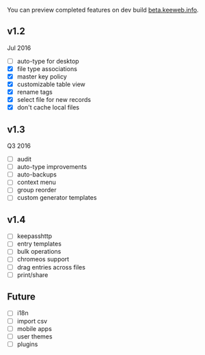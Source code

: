 You can preview completed features on dev build [beta.keeweb.info](https://beta.keeweb.info).
## v1.2
Jul 2016
- [ ] auto-type for desktop
- [x] file type associations
- [x] master key policy
- [x] customizable table view
- [x] rename tags
- [x] select file for new records
- [x] don't cache local files

## v1.3
Q3 2016
- [ ] audit
- [ ] auto-type improvements
- [ ] auto-backups
- [ ] context menu
- [ ] group reorder
- [ ] custom generator templates

## v1.4
- [ ] keepasshttp
- [ ] entry templates
- [ ] bulk operations
- [ ] chromeos support
- [ ] drag entries across files
- [ ] print/share

## Future
- [ ] i18n
- [ ] import csv
- [ ] mobile apps
- [ ] user themes
- [ ] plugins